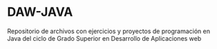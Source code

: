 # DAW-JAVA
Repositorio de archivos con ejercicios y proyectos de programación en Java del ciclo de Grado Superior en Desarrollo de Aplicaciones web
